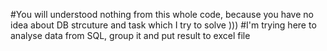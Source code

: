 #You will understood nothing from this whole code, because you have no idea about DB strcuture and task which I try to solve )))
#I'm trying here to analyse data from SQL, group it and put result to excel file
